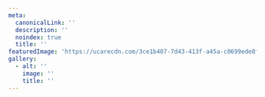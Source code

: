 ```yaml
---
meta:
  canonicalLink: ''
  description: ''
  noindex: true
  title: ''
featuredImage: 'https://ucarecdn.com/3ce1b407-7d43-413f-a45a-c0699ede8f8b/'
gallery:
  - alt: ''
    image: ''
    title: ''
---
```


<!-- Use this to force Gatsby to correctly determine optional images/file schema -->
